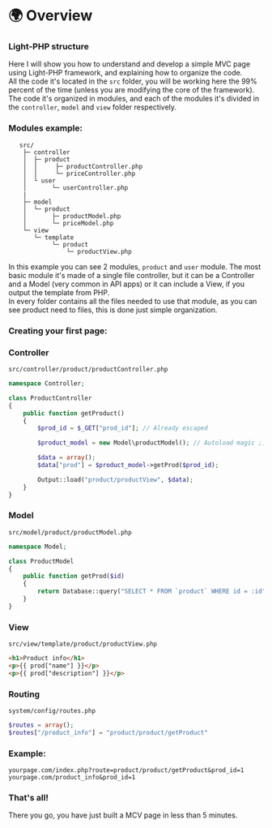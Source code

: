 # :earth_africa: Overview

### Light-PHP structure
Here I will show you how to understand and develop a simple MVC page using Light-PHP framework, and explaining how to organize the code.  
All the code it's located in the `src` folder, you will be working here the 99% percent of the time (unless you are modifying the core of the framework).  
The code it's organized in modules, and each of the modules it's divided in the `controller`, `model` and `view` folder respectively.  

### Modules example:  
```
   src/
    ├─ controller
    │  ├─ product
    │  │     ├─ productController.php
    │  │     └─ priceController.php
    │  └ user
    │       └─ userController.php
    |
    ├─ model
    │  └─ product
    │       ├─ productModel.php
    │       └─ priceModel.php
    └─ view
       └─ template
            └─ product
                └─ productView.php
```
In this example you can see 2 modules, `product` and `user` module. The most basic module it's made of a single file controller, but it can be a Controller and a Model (very common in API apps) or it can include a View, if you output the template from PHP.  
In every folder contains all the files needed to use that module, as you can see product need to files, this is done just simple organization.  

### Creating your first page:  

### Controller 
`src/controller/product/productController.php`

``` php
namespace Controller;

class ProductController
{
    public function getProduct()
    {
		$prod_id = $_GET["prod_id"]; // Already escaped

        $product_model = new Model\productModel(); // Autoload magic ;)

		$data = array();
		$data["prod"] = $product_model->getProd($prod_id);

		Output::load("product/productView", $data);
	}
}
```

### Model
`src/model/product/productModel.php`
``` php
namespace Model;

class ProductModel
{
    public function getProd($id)
    {
		return Database::query("SELECT * FROM `product` WHERE id = :id", array("id" => $id));
	}
}
```

### View
`src/view/template/product/productView.php`
``` html
<h1>Product info</h1>
<p>{{ prod["name"] }}</p>
<p>{{ prod["description"] }}</p>
```

### Routing
`system/config/routes.php`
``` php
$routes = array();
$routes["/product_info"] = "product/product/getProduct"
```

### Example:  
`yourpage.com/index.php?route=product/product/getProduct&prod_id=1`  
`yourpage.com/product_info&prod_id=1`  

### That's all!
There you go, you have just built a MCV page in less than 5 minutes.
